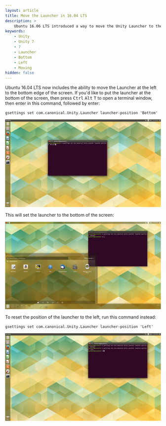 ```yaml
---
layout: article
title: Move the Launcher in 16.04 LTS
description: >
    Ubuntu 16.06 LTS introduced a way to move the Unity Launcher to the bottom of your display. Learn how to do that (and how to move it back).
keywords:
    - Unity
    - Unity 7
    - 7
    - Launcher
    - Bottom
    - Left
    - Moving
hidden: false
---
```


Ubuntu 16.04 LTS now includes the ability to move the Launcher at the left to the bottom edge of the screen. If you'd like to put the launcher at the bottom of the screen, then press <kbd>Ctrl</kbd> <kbd>Alt</kbd> <kbd>T</kbd> to open a terminal window, then enter in this command, followed by enter:

```
gsettings set com.canonical.Unity.Launcher launcher-position 'Bottom'
```
![Setting the Launcher to the bottom](/images/movelauncher/Step-1.png)

This will set the launcher to the bottom of the screen:

![Lanncher on the bottom](/images/movelauncher/Step-2.png)

To reset the position of the launcher to the left, run this command instead:

```
gsettings set com.canonical.Unity.Launcher launcher-position 'Left'
```
![Resetting the Launcher](/images/movelauncher/Step-3.png)
